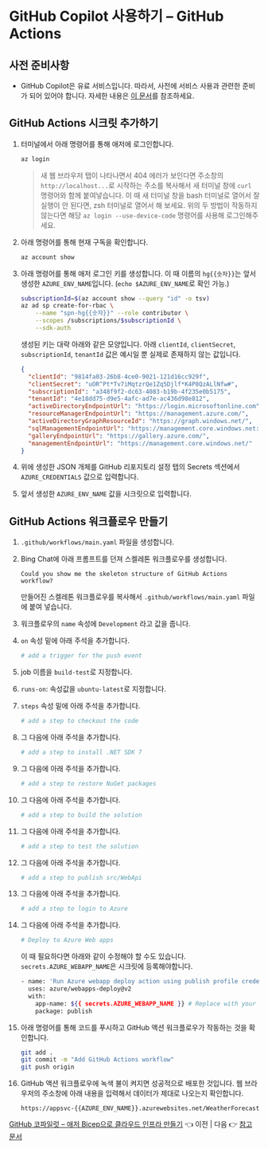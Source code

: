 # GitHub Copilot 사용하기 &ndash; GitHub Actions

## 사전 준비사항

- GitHub Copilot은 유료 서비스입니다. 따라서, 사전에 서비스 사용과 관련한 준비가 되어 있어야 합니다. 자세한 내용은 [이 문서](https://docs.github.com/ko/copilot/quickstart)를 참조하세요.


## GitHub Actions 시크릿 추가하기

1. 터미널에서 아래 명령어를 통해 애저에 로그인합니다.

    ```bash
    az login
    ```

   > 새 웹 브라우저 탭이 나타나면서 404 에러가 보인다면 주소창의 `http://localhost...`로 시작하는 주소를 복사해서 새 터미널 창에 `curl` 명령어와 함께 붙여넣습니다.
   > 이 때 새 터미널 창을 bash 터미널로 열어서 잘 실행이 안 된다면, zsh 터미널로 열어서 해 보세요.
   > 위의 두 방법이 작동하지 않는다면 해당 `az login --use-device-code` 명령어를 사용해 로그인해주세요.

1. 아래 명령어를 통해 현재 구독을 확인합니다.

    ```bash
    az account show
    ```

1. 아래 명령어를 통해 애저 로그인 키를 생성합니다. 이 때 이름의 `hg{{숫자}}`는 앞서 생성한 `AZURE_ENV_NAME`입니다. (`echo $AZURE_ENV_NAME`로 확인 가능.)

    ```bash
    subscriptionId=$(az account show --query "id" -o tsv)
    az ad sp create-for-rbac \
        --name "spn-hg{{숫자}}" --role contributor \
        --scopes /subscriptions/$subscriptionId \
        --sdk-auth
    ```

   생성된 키는 대략 아래와 같은 모양입니다. 아래 `clientId`, `clientSecret`, `subscriptionId`, `tenantId` 값은 예시일 뿐 실제로 존재하지 않는 값입니다.

    ```json
    {
      "clientId": "9814fa03-26b8-4ce0-9021-121d16cc929f",
      "clientSecret": "uOR^Pt*Tv7iMqtzrQe1Zq5Djlf*K4P8QzALlNfw#",
      "subscriptionId": "a348f9f2-dc63-4083-b19b-4f235e0b5175",
      "tenantId": "4e18dd75-d9e5-4afc-ad7e-ac436d98e812",
      "activeDirectoryEndpointUrl": "https://login.microsoftonline.com",
      "resourceManagerEndpointUrl": "https://management.azure.com/",
      "activeDirectoryGraphResourceId": "https://graph.windows.net/",
      "sqlManagementEndpointUrl": "https://management.core.windows.net:8443/",
      "galleryEndpointUrl": "https://gallery.azure.com/",
      "managementEndpointUrl": "https://management.core.windows.net/"
    }
    ```

1. 위에 생성한 JSON 개체를 GitHub 리포지토리 설정 탭의 Secrets 섹션에서 `AZURE_CREDENTIALS` 값으로 입력합니다.
1. 앞서 생성한 `AZURE_ENV_NAME` 값을 시크릿으로 입력합니다.


## GitHub Actions 워크플로우 만들기

1. `.github/workflows/main.yaml` 파일을 생성합니다.
1. Bing Chat에 아래 프롬프트를 던져 스켈레톤 워크플로우를 생성합니다.

    ```text
    Could you show me the skeleton structure of GitHub Actions workflow?
    ```

   만들어진 스켈레톤 워크플로우를 복사해서 `.github/workflows/main.yaml` 파일에 붙여 넣습니다.

1. 워크플로우의 `name` 속성에 `Development` 라고 값을 줍니다.
1. `on` 속성 밑에 아래 주석을 추가합니다.

    ```yml
    # add a trigger for the push event
    ```

1. job 이름을 `build-test`로 지정합니다.
1. `runs-on`: 속성값을 `ubuntu-latest`로 지정합니다.
1. `steps` 속성 밑에 아래 주석을 추가합니다.

    ```yml
    # add a step to checkout the code
    ```

1. 그 다음에 아래 주석을 추가합니다.

    ```yml
    # add a step to install .NET SDK 7
    ```

1. 그 다음에 아래 주석을 추가합니다.

    ```yml
    # add a step to restore NuGet packages
    ```

1. 그 다음에 아래 주석을 추가합니다.

    ```yml
    # add a step to build the solution
    ```

1. 그 다음에 아래 주석을 추가합니다.

    ```yml
    # add a step to test the solution
    ```

1. 그 다음에 아래 주석을 추가합니다.

    ```yml
    # add a step to publish src/WebApi
    ```

1. 그 다음에 아래 주석을 추가합니다.

    ```yml
    # add a step to login to Azure
    ```

1. 그 다음에 아래 주석을 추가합니다.

    ```yml
    # Deploy to Azure Web apps
    ```

   이 때 필요하다면 아래와 같이 수정해야 할 수도 있습니다. `secrets.AZURE_WEBAPP_NAME`은 시크릿에 등록해야합니다.

    ```bash
    - name: 'Run Azure webapp deploy action using publish profile credentials'
      uses: azure/webapps-deploy@v2
      with: 
        app-name: ${{ secrets.AZURE_WEBAPP_NAME }} # Replace with your app name
        package: publish
    ```

1. 아래 명령어를 통해 코드를 푸시하고 GitHub 액션 워크플로우가 작동하는 것을 확인합니다.

    ```bash
    git add .
    git commit -m "Add GitHub Actions workflow"
    git push origin
    ```

1. GitHub 액션 워크플로우에 녹색 불이 켜지면 성공적으로 배포한 것입니다. 웹 브라우저의 주소창에 아래 내용을 입력해서 데이터가 제대로 나오는지 확인합니다.

    ```text
    https://appsvc-{{AZURE_ENV_NAME}}.azurewebsites.net/WeatherForecast
    ```

[GitHub 코파일럿 &ndash; 애저 Bicep으로 클라우드 인프라 만들기](./03-copilot-bicep.md) 👈 이전 | 다음 👉 [참고 문서](./05-references.md)
